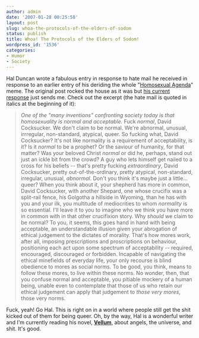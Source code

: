```yaml
---
author: admin
date: '2007-01-28 00:25:58'
layout: post
slug: whoa-the-protocols-of-the-elders-of-sodom
status: publish
title: Whoa! The Protocols of the Elders of Sodom!
wordpress_id: '1536'
categories:
- Humor
- Society
---
```


Hal Duncan wrote a fabulous entry in response to hate mail he received
in response to an earlier entry of his deriding the whole "[Homosexual
Agenda](http://notesfromthegeekshow.blogspot.com/2005/04/homosexual-agenda.html)"
meme. The original post rocked the house as it was but [his current
response](http://notesfromthegeekshow.blogspot.com/2007/01/protocols-of-elders-of-sodom.html)
just sends me. Check out the excerpt (the hate mail is quoted in italics
at the beginning of it):

> *One of the "many inventions" confronting society today is that
> homosexuality is normal and acceptable.* Fuck *normal*, David
> Cocksucker. We don't claim to be normal. We're abnormal, unusual,
> irrregular, non-standard, atypical, queer. So fucking what, David
> Cocksucker? It's not like normality is a requirement of acceptability,
> is it? Is it *normal* to be a prophet? Or the saviour of humanity, for
> that matter? Was your beloved Christ *normal* or did he, perhaps,
> stand out just an ickle bit from the crowd? A guy who lets himself get
> nailed to a cross for his beliefs -- that's pretty fucking
> *extraordinary*, David Cocksucker, pretty out-of-the-ordinary, pretty
> atypical, non-standard, irregular, unusual, *abnormal*. Don't you
> think it's maybe just a little... queer? When you think about it, your
> shepherd has more in common, David Cocksucker, with another Shepard,
> one whose crucifix was a split-rail fence, his Golgotha a hillside in
> Wyoming, than he has with you and your ilk, you multitude of
> mediocrities to whom *normality* is so essential. I'll leave it to you
> to imagine who we think you have more in common with in that other
> crucifixion story. Why *should* we claim to be normal? To you, it
> seems, this goes hand in hand with being acceptable, an understandable
> illusion given your abrogation of ethical judgement to the dictates of
> morality. That's how mores work, after all, imposing prescriptions and
> proscriptions on behaviour, positioning each act upon some spectrum of
> acceptability -- required, encouraged, discouraged or forbidden.
> Incapable of navigating the ethical minefields of everyday life, your
> only recourse is blind obedience to mores as social norms. To be good,
> you think, means to follow these mores, to live within these norms. No
> wonder, then, that you confuse normal and acceptable, you pitiable
> mockery of a human being, unable even to contemplate that those of us
> who retain our ethical judgement can apply that judgement to *those
> very mores*, those very norms.

Fuck, yeah! Go Hal. This is right on in a world where people still get
the shit kicked out of them for being queer. Oh, by the way, Hal is a
wonderful writer and I'm currently reading his novel,
[**Vellum**](http://www.amazon.com/Vellum-Book-Hours-Hal-Duncan/dp/0345487311/),
about angels, the universe, and shit. It's good.
